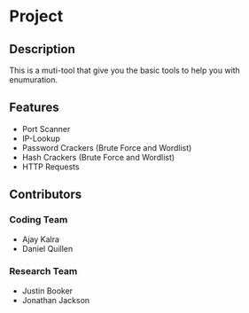 # Project 


## Description 
This is a muti-tool that give you the basic tools to help you with enumuration.


## Features 
- Port Scanner 
- IP-Lookup
- Password Crackers (Brute Force and Wordlist)
- Hash Crackers (Brute Force and Wordlist)
- HTTP Requests


## Contributors

### Coding Team 
- Ajay Kalra 
- Daniel Quillen

### Research Team
- Justin Booker 
- Jonathan Jackson 
